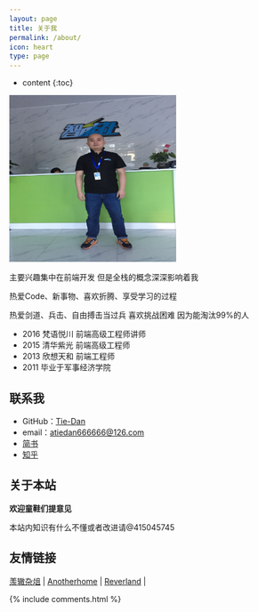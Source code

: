 ```yaml
---
layout: page
title: 关于我
permalink: /about/
icon: heart
type: page
---
```


* content
{:toc}

<img src="https://github.com/Tie-Dan/jekyll_demo/blob/master/common_Img/this.JPG?raw=true" alt="网速太慢了！！！" style="width:300px;height:300px;">

主要兴趣集中在前端开发 但是全栈的概念深深影响着我  

热爱Code、新事物、喜欢折腾、享受学习的过程

热爱剑道、兵击、自由搏击当过兵 喜欢挑战困难 因为能淘汰99%的人


* 2016 		梵语悦川	前端高级工程师讲师
* 2015		清华紫光	前端高级工程师
* 2013		欣想天和	前端工程师
* 2011  	毕业于军事经济学院


## 联系我

* GitHub：[Tie-Dan](https://github.com/Tie-Dan)
* email：atiedan666666@126.com
* [简书](http://www.jianshu.com/u/33fa15820fde)
* [知乎](https://www.zhihu.com/people/Tie-Dan)

## 关于本站

**欢迎童鞋们提意见**

本站内知识有什么不懂或者改进请@415045745


## 友情链接

[羡辙杂俎](http://zhangwenli.com/blog) \| [Anotherhome](https://www.anotherhome.net) \| [Reverland](http://reverland.org/) \|



{% include comments.html %}
